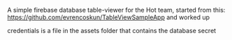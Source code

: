A simple firebase database table-viewer for the Hot team, started from this: https://github.com/evrencoskun/TableViewSampleApp and worked up

credentials is a file in the assets folder that contains the database secret
